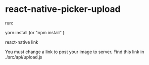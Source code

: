 # react-native-picker-upload

run:

yarn install (or "npm install" ) <br/>

react-native link <br/>

You must change a link to post your image to server. Find this link in ./src/api/upload.js
